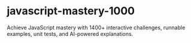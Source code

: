# javascript-mastery-1000

Achieve JavaScript mastery with 1400+ interactive challenges, runnable examples, unit tests, and AI-powered explanations.
